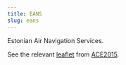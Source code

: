 ```yaml
---
title: EANS
slug: eans
---
```


Estonian Air Navigation Services.

See the relevant [leaflet][leaf] from [ACE2015].

[leaf]: ../EANS_Estonia_ACE_2015.pdf "ACE 2015 Benchmarking Report Factsheet: EANS"

[ACE2015]: http://www.eurocontrol.int/publications/atm-cost-effectiveness-ace-2015-benchmarking-report-2016-2020-outlook "ACE 2015 Benchmarking Report"
